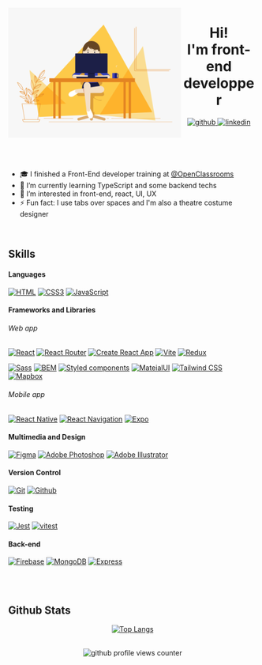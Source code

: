 <!---
SuperSandrine/SuperSandrine is a ✨ special ✨ repository because its `README.md` (this file) appears on your GitHub profile.
You can click the Preview link to take a look at your changes.
--->

<div id="header" >

  <img align="left" alt="GIF say hello" src="https://github.com/SuperSandrine/SuperSandrine/blob/main/woman-coder-say-hi.gif?raw=true" width="350" />

<div id="header-title" align="center">
  <h1>
    </br> Hi! </br> I'm front-end developper
  </h1>

  <a href="https://github.com/superSandrine" target="_blank">
    <img src=https://img.shields.io/badge/github-%2324292e.svg?&style=for-the-badge&logo=github&logoColor=white alt=github style="margin-bottom: 5px;" />
  </a>
  <a href="https://www.linkedin.com/in/sandrine-mestas-gleizes/" target="_blank">
    <img src=https://img.shields.io/badge/linkedin-%231E77B5.svg?&style=for-the-badge&logo=linkedin&logoColor=white alt=linkedin style="margin-bottom: 5px;" />
  </a>
  </br>
  </br>
  <img src="https://readme-typing-svg.herokuapp.com?font=Architects+Daughter&duration=3000&pause=200&color=414acf&center=true&vCenter=true&random=false&width=435&lines=I'm+Sandrine;freelance;working+remotely+since+2022" alt=""/>
  </div>
</div>
</br>
</br>


- 🎓 I finished a Front-End developer training at <a href="https://openclassrooms.com/en/paths/516-developpeur-dapplication-javascript-react">@OpenClassrooms</a>
- 🌱 I’m currently learning TypeScript and some backend techs
- 👀 I’m interested in front-end, react, UI, UX
- ⚡ Fun fact: I use tabs over spaces and I'm also a theatre costume designer 

<br/>  


## Skills

#### Languages
[![HTML](https://img.shields.io/badge/html5%20-%23E34F26.svg?&style=for-the-badge&logo=html5&logoColor=white&labelColor=101010)](#)
[![CSS3](https://img.shields.io/badge/css3%20-%231572B6.svg?&style=for-the-badge&logo=css3&logoColor=white&labelColor=101010)](#)
[![JavaScript](https://img.shields.io/badge/JavaScript-F7DF1E?style=for-the-badge&logo=javascript&logoColor=white&labelColor=101010)](#)

#### Frameworks and Libraries
###### Web app 
[![React](https://img.shields.io/badge/react%20-61DAFB.svg?&style=for-the-badge&logo=react&logoColor=white&labelColor=101010)](#)
[![React Router](https://img.shields.io/badge/React%20Router-CA4245.svg?&style=for-the-badge&logo=reactRouter&logoColor=white&labelColor=101010)](#)
[![Create React App](https://img.shields.io/badge/Create%20React%20App-09D3AC.svg?&style=for-the-badge&logo=createReactApp&logoColor=white&labelColor=101010)](#)
[![Vite](https://img.shields.io/badge/vite%20-646CFF.svg?&style=for-the-badge&logo=vite&logoColor=white&labelColor=101010)](#) 
[![Redux](https://img.shields.io/badge/redux%20toolkit-764ABC.svg?&style=for-the-badge&logo=redux&logoColor=white&labelColor=101010)](#)
</br>

[![Sass](https://img.shields.io/badge/Sass%20-CC6699.svg?&style=for-the-badge&logo=sass&logoColor=white&labelColor=101010)](#)
[![BEM](https://img.shields.io/badge/BEM%20-000000.svg?&style=for-the-badge&logo=bem&logoColor=white&labelColor=101010)](#)
[![Styled components](https://img.shields.io/badge/Styled%20components%20-DB7093.svg?&style=for-the-badge&logo=styled-components&logoColor=white&labelColor=101010)](#)
[![MateialUI](https://img.shields.io/badge/MaterialUI%20-007FFF.svg?&style=for-the-badge&logo=MUI&logoColor=white&labelColor=101010)](#)
[![Tailwind CSS](https://img.shields.io/badge/Tailwind%20CSS%20-06B6D4.svg?&style=for-the-badge&logo=tailwind%20css&logoColor=white&labelColor=101010)](#)
[![Mapbox](https://img.shields.io/badge/Mapbox%20-000000.svg?&style=for-the-badge&logo=mapbox&logoColor=white&labelColor=101010)](#)

###### Mobile app
[![React Native](https://img.shields.io/badge/react%20native-61DAFB.svg?&style=for-the-badge&logo=react&logoColor=white&labelColor=101010)](#)
[![React Navigation](https://img.shields.io/badge/react%20navigation-c2a1e2.svg?&style=for-the-badge&logo=react&logoColor=white&labelColor=101010)](#)
[![Expo](https://img.shields.io/badge/expo%20-101010.svg?&style=for-the-badge&logo=expo&logoColor=%white&labelColor=101010)](#)


#### Multimedia and Design

[![Figma](https://img.shields.io/badge/Figma-F24E1E.svg?&style=for-the-badge&logo=figma&logoColor=white&labelColor=101010)](#)
[![Adobe Photoshop](https://img.shields.io/badge/adobe%20photoshop%20-%2331A8FF.svg?&style=for-the-badge&logo=adobe%20photoshop&logoColor=white&labelColor=101010)](#)
[![Adobe Illustrator](https://img.shields.io/badge/adobe%20photoshop%20-FF9A00.svg?&style=for-the-badge&logo=adobe%20illustrator&logoColor=white&labelColor=101010)](#)


#### Version Control

[![Git](https://img.shields.io/badge/git%20-%23F05033.svg?&style=for-the-badge&logo=git&logoColor=white&labelColor=101010)](#)
[![Github](https://img.shields.io/badge/github%20-181717.svg?&style=for-the-badge&logo=github&logoColor=whit&logoColor=white&labelColor=101010)](#)

#### Testing

[![Jest](https://img.shields.io/badge/jest-ac425a.svg?&style=for-the-badge&logo=jest&logoColor=white&labelColor=101010)](#)
[![vitest](https://img.shields.io/badge/vitest-6E9F18.svg?&style=for-the-badge&logo=Vitest&logoColor=white&labelColor=101010)](#)

#### Back-end

[![Firebase](https://img.shields.io/badge/Firebase-FFCA28?style=for-the-badge&logo=firebase&logoColor=white&labelColor=101010)](#)
[![MongoDB](https://img.shields.io/badge/MongoDB-47A248?style=for-the-badge&logo=mongodb&logoColor=white&labelColor=101010)](#)
[![Express](https://img.shields.io/badge/Express-000000?style=for-the-badge&logo=express&logoColor=white&labelColor=101010)](#)


</br>
</br>

## Github Stats  


<div align="center">

[![Top Langs](https://github-readme-stats.vercel.app/api/top-langs/?username=SuperSandrine&layout=compact&title_color=260781&hide_border=true&border_radius=0&text_color=260781&bg_color=-30,ffffff,fff2bc,ffb500,ffe267,fff2bc,4f12ff,414acf)](https://github.com/SuperSandrine/github-readme-stats)


</div>  

<br/>  
<div align="center">
<img src="https://komarev.com/ghpvc/?username=SuperSandrine&&style=for-the-badge&color=414acf" alt="github profile views counter" />
</div>  


